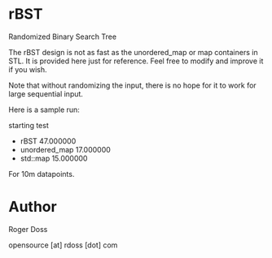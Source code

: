 # rBST
Randomized Binary Search Tree

The rBST design is not as fast as the unordered\_map or map
containers in STL. It is provided here just for reference.
Feel free to modify and improve it if you wish.

Note that without randomizing the input, there is no hope
for it to work for large sequential input.

Here is a sample run:

starting test

* rBST 47.000000
* unordered_map 17.000000
* std::map 15.000000

For 10m datapoints.

# Author
Roger Doss

opensource [at] rdoss [dot] com
